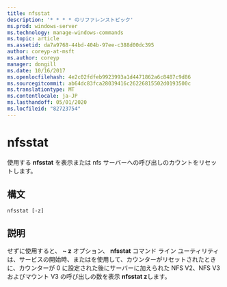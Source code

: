 ```yaml
---
title: nfsstat
description: '* * * * のリファレンストピック'
ms.prod: windows-server
ms.technology: manage-windows-commands
ms.topic: article
ms.assetid: da7a9768-44bd-404b-97ee-c388d00dc395
author: coreyp-at-msft
ms.author: coreyp
manager: dongill
ms.date: 10/16/2017
ms.openlocfilehash: 4e2c02fdfeb9923993a1d4471862a6c8487c9d86
ms.sourcegitcommit: ab64dc83fca28039416c26226815502d0193500c
ms.translationtype: MT
ms.contentlocale: ja-JP
ms.lasthandoff: 05/01/2020
ms.locfileid: "82723754"
---
```

# <a name="nfsstat"></a>nfsstat



使用する **nfsstat** を表示または nfs サーバーへの呼び出しのカウントをリセットします。

## <a name="syntax"></a>構文

```
nfsstat [-z]
```

## <a name="description"></a>説明

せずに使用すると、 **~ z** オプション、 **nfsstat** コマンド ライン ユーティリティは、サービスの開始時、またはを使用して、カウンターがリセットされたときに、カウンターが 0 に設定された後にサーバーに加えられた NFS V2、NFS V3 およびマウント V3 の呼び出しの数を表示 **nfsstat z**します。